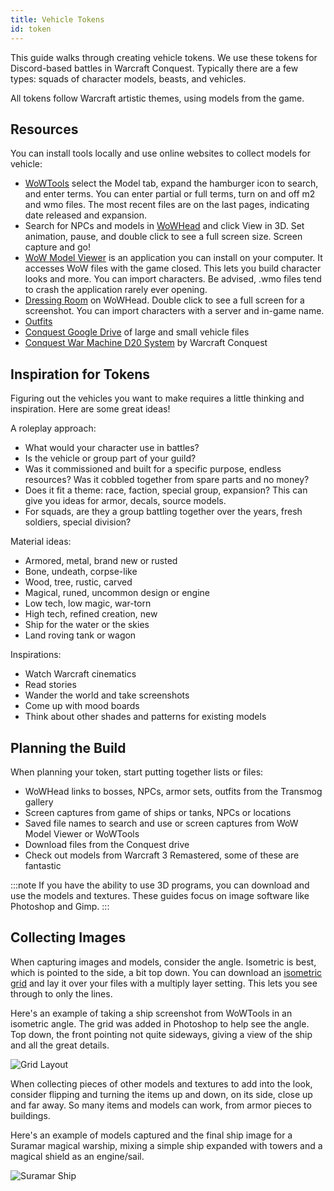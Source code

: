 ```yaml
---
title: Vehicle Tokens
id: token
---
```


This guide walks through creating vehicle tokens. We use these tokens for Discord-based battles in Warcraft Conquest. Typically there are a few types: squads of character models, beasts, and vehicles.

All tokens follow Warcraft artistic themes, using models from the game.

## Resources 

You can install tools locally and use online websites to collect models for vehicle:

* [WoWTools](https://wow.tools) select the Model tab, expand the hamburger icon to search, and enter terms. You can enter partial or full terms, turn on and off m2 and wmo files. The most recent files are on the last pages, indicating date released and expansion.
* Search for NPCs and models in [WoWHead](https://www.wowhead.com/) and click View in 3D. Set animation, pause, and double click to see a full screen size. Screen capture and go!
* [WoW Model Viewer](https://wowmodelviewer.net/new/) is an application you can install on your computer. It accesses WoW files with the game closed. This lets you build character looks and more. You can import characters. Be advised, .wmo files tend to crash the application rarely ever opening.
* [Dressing Room](https://www.wowhead.com/dressing-room#slzk0zJ89csMVMc9m8Ewm87VfRS87kWq58zLJ8WYK8zLJ8Qpp8zlA8XG2808l4T8tz87mg) on WoWHead. Double click to see a full screen for a screenshot. You can import characters with a server and in-game name.
* [Outfits](https://www.wowhead.com/outfits) 
* [Conquest Google Drive](https://drive.google.com/drive/u/0/folders/1i6ZMOfk5-e1dkkgNTMaM-VBEN-BinOJf) of large and small vehicle files
* [Conquest War Machine D20 System](https://docs.google.com/document/d/1WNRYwGUhvwE6BuqN_VFThXmmhnMQ6zCTbEwGaZWek3Q/edit?usp=sharing) by Warcraft Conquest

## Inspiration for Tokens

Figuring out the vehicles you want to make requires a little thinking and inspiration. Here are some great ideas!

A roleplay approach:

* What would your character use in battles?
* Is the vehicle or group part of your guild?
* Was it commissioned and built for a specific purpose, endless resources? Was it cobbled together from spare parts and no money?
* Does it fit a theme: race, faction, special group, expansion? This can give you ideas for armor, decals, source models.
* For squads, are they a group battling together over the years, fresh soldiers, special division?

Material ideas:

* Armored, metal, brand new or rusted
* Bone, undeath, corpse-like
* Wood, tree, rustic, carved
* Magical, runed, uncommon design or engine
* Low tech, low magic, war-torn
* High tech, refined creation, new
* Ship for the water or the skies
* Land roving tank or wagon

Inspirations:

* Watch Warcraft cinematics
* Read stories
* Wander the world and take screenshots
* Come up with mood boards
* Think about other shades and patterns for existing models

## Planning the Build

When planning your token, start putting together lists or files:

* WoWHead links to bosses, NPCs, armor sets, outfits from the Transmog gallery
* Screen captures from game of ships or tanks, NPCs or locations
* Saved file names to search and use or screen captures from WoW Model Viewer or WoWTools
* Download files from the Conquest drive
* Check out models from Warcraft 3 Remastered, some of these are fantastic

:::note
If you have the ability to use 3D programs, you can download and use the models and textures. These guides focus on image software like Photoshop and Gimp.
:::

## Collecting Images

When capturing images and models, consider the angle. Isometric is best, which is pointed to the side, a bit top down. You can download an [isometric grid](/img/vehicle/isogrid.png) and lay it over your files with a multiply layer setting. This lets you see through to only the lines.

Here's an example of taking a ship screenshot from WoWTools in an isometric angle. The grid was added in Photoshop to help see the angle. Top down, the front pointing not quite sideways, giving a view of the ship and all the great details. 

![Grid Layout](/img/vehicle/isometric.jpg)

When collecting pieces of other models and textures to add into the look, consider flipping and turning the items up and down, on its side, close up and far away. So many items and models can work, from armor pieces to buildings.

Here's an example of models captured and the final ship image for a Suramar magical warship, mixing a simple ship expanded with towers and a magical shield as an engine/sail.

![Suramar Ship](/img/vehicle/ship-mood-board.png)